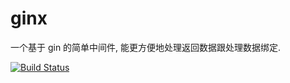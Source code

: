 # ginx

一个基于 gin 的简单中间件, 能更方便地处理返回数据跟处理数据绑定.

[![Build Status](https://cloud.drone.io/api/badges/GizmoOAO/ginx/status.svg?ref=refs/heads/main)](https://cloud.drone.io/GizmoOAO/ginx)
